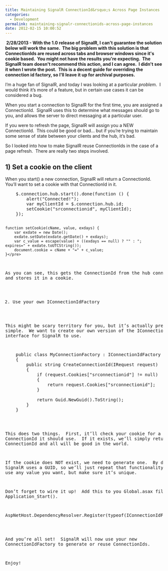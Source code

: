 ```yaml
---
title: Maintaining SignalR ConnectionId&rsquo;s Across Page Instances
categories:
  - Development
permalink: maintaining-signalr-connectionids-across-page-instances
date: 2012-02-15 10:00:52
---
```


<strong> 2/28/2013 - With the 1.0 release of SignalR, I can't guarantee the solution below will work the same.  The big problem with this solution is that ConnectionIds are reused across tabs and browser windows since it's cookie based.  You might not have the results you're expecting.  The SignalR team doesn't recommend this action, and I can agree.  I didn't see it when I wrote the post.  This is a decent guide for overriding the connection id factory, so I'll leave it up for archival purposes.</strong>

I’m a huge fan of SignalR, and today I was looking at a particular <em>problem</em>.  I would think it’s more of a feature, but in certain use cases it can be considered a bug.

When you start a connection to SignalR for the first time, you are assigned a ConnectionId.  SignalR uses this to determine what messages should go to you, and allows the server to direct messaging at a particular user.

If you were to refresh the page, SignalR will assign you a NEW ConnectionId.  This could be good or bad… but if you’re trying to maintain some sense of state between your clients and the hub, it’s bad.

So I looked into how to make SignalR reuse ConnectionIds in the case of a page refresh.  There are really two steps involved.
<h2>1) Set a cookie on the client</h2>
When you start() a new connection, SignalR will return a ConnectionId.  You’ll want to set a cookie with that ConnectionId in it.
<pre>    $.connection.hub.start().done(function () {
        alert("Connected!");
        var myClientId = $.connection.hub.id;
        setCookie("srconnectionid", myClientId);
    });

    function setCookie(cName, value, exdays) {
        var exdate = new Date();
        exdate.setDate(exdate.getDate() + exdays);
        var c_value = escape(value) + ((exdays == null) ? "" : "; expires=" + exdate.toUTCString());
        document.cookie = cName + "=" + c_value;
    }</pre>
As you can see, this gets the ConnectionId from the hub connection and stores it in a cookie.

2) Use your own IConnectionIdFactory

This might be scary territory for you, but it’s actually pretty simple.  We want to create our own version of the IConnectionIdFactory interface for SignalR to use.
<pre>    public class MyConnectionFactory : IConnectionIdFactory
    {
        public string CreateConnectionId(IRequest request)
        {
            if (request.Cookies["srconnectionid"] != null)
            {
                return request.Cookies["srconnectionid"];
            }

            return Guid.NewGuid().ToString();
        }
    }</pre>
This does two things.  First, it’ll check your cookie for a ConnectionId it should use.  If it exists, we’ll simply return that ConnectionId and all will be good in the world.

If the cookie does NOT exist, we need to generate one.  By default, SignalR uses a GUID, so we’ll just repeat that functionality.  You can use any value you want, but make sure it’s unique.

Don’t forget to wire it up!  Add this to you Global.asax file under Application_Start().
<pre>AspNetHost.DependencyResolver.Register(typeof(IConnectionIdFactory), () =&gt; new MyConnectionFactory());</pre>
And you’re all set!  SignalR will now use your new ConnectionIdFactory to generate or reuse ConnectionIds.

Enjoy!